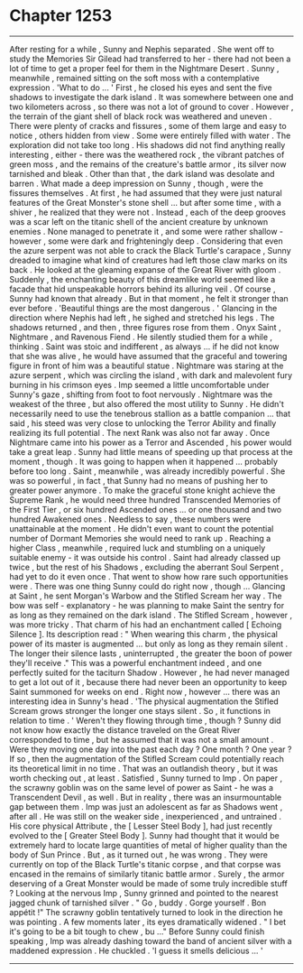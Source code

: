 
# Chapter 1253


---

After resting for a while , Sunny and Nephis separated . She went off to study the Memories Sir Gilead had transferred to her - there had not been a lot of time to get a proper feel for them in the Nightmare Desert . Sunny , meanwhile , remained sitting on the soft moss with a contemplative expression .
'What to do ... '
First , he closed his eyes and sent the five shadows to investigate the dark island . It was somewhere between one and two kilometers across , so there was not a lot of ground to cover . However , the terrain of the giant shell of black rock was weathered and uneven . There were plenty of cracks and fissures , some of them large and easy to notice , others hidden from view . Some were entirely filled with water .
The exploration did not take too long . His shadows did not find anything really interesting , either - there was the weathered rock , the vibrant patches of green moss , and the remains of the creature's battle armor , its silver now tarnished and bleak . Other than that , the dark island was desolate and barren .
What made a deep impression on Sunny , though , were the fissures themselves . At first , he had assumed that they were just natural features of the Great Monster's stone shell ... but after some time , with a shiver , he realized that they were not .
Instead , each of the deep grooves was a scar left on the titanic shell of the ancient creature by unknown enemies . None managed to penetrate it , and some were rather shallow - however , some were dark and frighteningly deep .
Considering that even the azure serpent was not able to crack the Black Turtle's carapace , Sunny dreaded to imagine what kind of creatures had left those claw marks on its back .
He looked at the gleaming expanse of the Great River with gloom . Suddenly , the enchanting beauty of this dreamlike world seemed like a facade that hid unspeakable horrors behind its alluring veil .
Of course , Sunny had known that already . But in that moment , he felt it stronger than ever before .
'Beautiful things are the most dangerous . '
Glancing in the direction where Nephis had left , he sighed and stretched his legs .
The shadows returned , and then , three figures rose from them .
Onyx Saint , Nightmare , and Ravenous Fiend .
He silently studied them for a while , thinking . Saint was stoic and indifferent , as always ... if he did not know that she was alive , he would have assumed that the graceful and towering figure in front of him was a beautiful statue . Nightmare was staring at the azure serpent , which was circling the island , with dark and malevolent fury burning in his crimson eyes . Imp seemed a little uncomfortable under Sunny's gaze , shifting from foot to foot nervously .
Nightmare was the weakest of the three , but also offered the most utility to Sunny . He didn't necessarily need to use the tenebrous stallion as a battle companion ... that said , his steed was very close to unlocking the Terror Ability and finally realizing its full potential . The next Rank was also not far away .
Once Nightmare came into his power as a Terror and Ascended , his power would take a great leap .
Sunny had little means of speeding up that process at the moment , though . It was going to happen when it happened ... probably before too long .
Saint , meanwhile , was already incredibly powerful . She was so powerful , in fact , that Sunny had no means of pushing her to greater power anymore . To make the graceful stone knight achieve the Supreme Rank , he would need three hundred Transcended Memories of the First Tier , or six hundred Ascended ones ... or one thousand and two hundred Awakened ones .
Needless to say , these numbers were unattainable at the moment .
He didn't even want to count the potential number of Dormant Memories she would need to rank up . Reaching a higher Class , meanwhile , required luck and stumbling on a uniquely suitable enemy - it was outside his control . Saint had already classed up twice , but the rest of his Shadows , excluding the aberrant Soul Serpent , had yet to do it even once . That went to show how rare such opportunities were .
There was one thing Sunny could do right now , though ...
Glancing at Saint , he sent Morgan's Warbow and the Stifled Scream her way .
The bow was self - explanatory - he was planning to make Saint the sentry for as long as they remained on the dark island . The Stifled Scream , however , was more tricky .
That charm of his had an enchantment called [ Echoing Silence ]. Its description read : " When wearing this charm , the physical power of its master is augmented ... but only as long as they remain silent . The longer their silence lasts , uninterrupted , the greater the boon of power they'll receive ."
This was a powerful enchantment indeed , and one perfectly suited for the taciturn Shadow . However , he had never managed to get a lot out of it , because there had never been an opportunity to keep Saint summoned for weeks on end .
Right now , however ... there was an interesting idea in Sunny's head .
'The physical augmentation the Stifled Scream grows stronger the longer one stays silent . So , it functions in relation to time . '
Weren't they flowing through time , though ? Sunny did not know how exactly the distance traveled on the Great River corresponded to time , but he assumed that it was not a small amount . Were they moving one day into the past each day ? One month ?
One year ?
If so , then the augmentation of the Stifled Scream could potentially reach its theoretical limit in no time . That was an outlandish theory , but it was worth checking out , at least .
Satisfied , Sunny turned to Imp .
On paper , the scrawny goblin was on the same level of power as Saint - he was a Transcendent Devil , as well . But in reality , there was an insurmountable gap between them . Imp was just an adolescent as far as Shadows went , after all . He was still on the weaker side , inexperienced , and untrained .
His core physical Attribute , the [ Lesser Steel Body ], had just recently evolved to the [ Greater Steel Body ]. Sunny had thought that it would be extremely hard to locate large quantities of metal of higher quality than the body of Sun Prince .
But , as it turned out , he was wrong .
They were currently on top of the Black Turtle's titanic corpse , and that corpse was encased in the remains of similarly titanic battle armor . Surely , the armor deserving of a Great Monster would be made of some truly incredible stuff ?
Looking at the nervous Imp , Sunny grinned and pointed to the nearest jagged chunk of tarnished silver .
" Go , buddy . Gorge yourself . Bon appétit !"
The scrawny goblin tentatively turned to look in the direction he was pointing . A few moments later , its eyes dramatically widened .
" I bet it's going to be a bit tough to chew , bu ..."
Before Sunny could finish speaking , Imp was already dashing toward the band of ancient silver with a maddened expression .
He chuckled .
'I guess it smells delicious ... '

---


